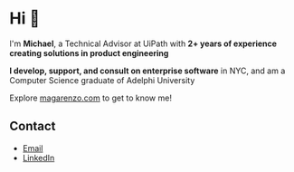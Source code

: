 # Hi 👋

I'm **Michael**, a Technical Advisor at UiPath with **2+ years of experience creating solutions in product engineering**

**I develop, support, and consult on enterprise software** in NYC, and am a Computer Science graduate of Adelphi University

Explore [magarenzo.com](https://magarenzo.com) to get to know me!

## Contact

* [Email](mailto:contact@magarenzo.com)
* [LinkedIn](https://linkedin.com/in/magarenzo)
